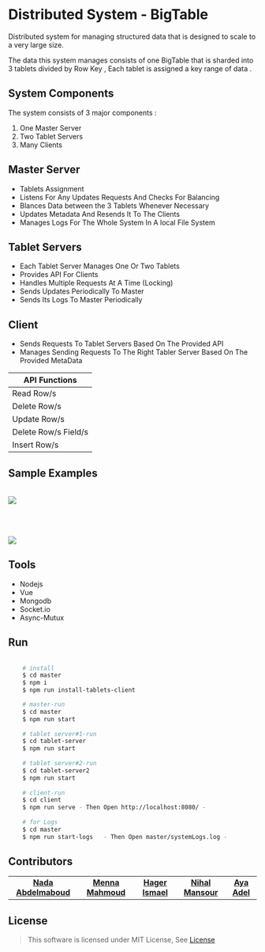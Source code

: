 # Distributed System - BigTable

Distributed system for managing structured data that is designed to scale to a very large size.

The data this system manages consists of one BigTable that is sharded into        
3 tablets divided by Row Key , Each tablet is assigned a key range of data .


## System Components

The system consists of 3 major components : 
 1. One Master Server
 2. Two Tablet Servers
 3. Many Clients



## Master Server	

  - Tablets Assignment
  - Listens For Any Updates Requests And Checks For Balancing
  - Blances Data between the 3 Tablets Whenever Necessary
  - Updates Metadata And Resends It To The Clients
  - Manages Logs For The Whole System In A local File System

## Tablet Servers	

  - Each Tablet Server Manages One Or Two Tablets
  - Provides API For Clients
  - Handles Multiple Requests At A Time (Locking)
  - Sends Updates Periodically To Master
  - Sends Its Logs To Master Periodically
  
## Client	

  - Sends Requests To Tablet Servers Based On The Provided API
  - Manages Sending Requests To The Right Tabler Server Based On The Provided MetaData
<div text-align="center" >  

|API Functions|
|--|
| Read Row/s |
| Delete Row/s |
| Update Row/s |
| Delete Row/s Field/s |
| Insert Row/s |

</div>

## Sample Examples


<br>[![](https://mermaid.ink/img/eyJjb2RlIjoic2VxdWVuY2VEaWFncmFtXG5NYXN0ZXIgLS0-IFRhYmxldCBTZXJ2ZXIjMSA6IExpc3RlbnMgRm9yIEFueSBVcGRhdGVzXG5NYXN0ZXIgLS0-IFRhYmxldCBTZXJ2ZXIjMiA6IExpc3RlbnMgRm9yIEFueSBVcGRhdGVzXG5DbGllbnQjMSAtPj4gVGFibGV0IFNlcnZlciMxOiBSZWFkIFJvd3MgRnJvbSAxIFRvIDIwXG5DbGllbnQjMSAtPj4gVGFibGV0IFNlcnZlciMyOiBVcGRhdGUgUm93IDYwMFxuQ2xpZW50IzIgLT4-IFRhYmxldCBTZXJ2ZXIjMjogUmVhZCBSb3dzIEZyb20gNzAwIFRvIDgwMFxuVGFibGV0IFNlcnZlciMxLS0-PiBDbGllbnQjMSA6IFJlYWQgU3VjY2lzc2Z1bGx5XG5UYWJsZXQgU2VydmVyIzItLT4-IENsaWVudCMyIDogUmVhZCBTdWNjaXNzZnVsbHkiLCJtZXJtYWlkIjp7InRoZW1lIjoiZGVmYXVsdCJ9LCJ1cGRhdGVFZGl0b3IiOmZhbHNlLCJhdXRvU3luYyI6dHJ1ZSwidXBkYXRlRGlhZ3JhbSI6ZmFsc2V9)](https://mermaid-js.github.io/mermaid-live-editor/edit##eyJjb2RlIjoiXG5zZXF1ZW5jZURpYWdyYW1cbk1hc3RlciAtLT4gVGFibGV0IFNlcnZlciMxIDogTGlzdGVucyBGb3IgQW55IFVwZGF0ZXNcbk1hc3RlciAtLT4gVGFibGV0IFNlcnZlciMyIDogTGlzdGVucyBGb3IgQW55IFVwZGF0ZXNcbkNsaWVudCMxIC0-PiBUYWJsZXQgU2VydmVyIzE6IFJlYWQgUm93cyBGcm9tIDEgVG8gMjBcbkNsaWVudCMxIC0-PiBUYWJsZXQgU2VydmVyIzI6IFVwZGF0ZSBSb3cgNjAwXG5DbGllbnQjMiAtPj4gVGFibGV0IFNlcnZlciMyOiBSZWFkIFJvd3MgRnJvbSA3MDAgVG8gODAwXG5UYWJsZXQgU2VydmVyIzEtLT4-IENsaWVudCMxIDogUmVhZCBTdWNjaXNzZnVsbHlcblRhYmxldCBTZXJ2ZXIjMi0tPj4gQ2xpZW50IzIgOiBSZWFkIFN1Y2Npc3NmdWxseSIsIm1lcm1haWQiOiJ7XG4gIFwidGhlbWVcIjogXCJkZWZhdWx0XCJcbn0iLCJ1cGRhdGVFZGl0b3IiOmZhbHNlLCJhdXRvU3luYyI6dHJ1ZSwidXBkYXRlRGlhZ3JhbSI6ZmFsc2V9)





<br><br><br>[![](https://mermaid.ink/img/eyJjb2RlIjoic2VxdWVuY2VEaWFncmFtXG5DbGllbnQgLT4-IFRhYmxldCBTZXJ2ZXI6IERlbGV0ZSBSb3dzIEZyb20gNTAgVG8gNDAwXG5UYWJsZXQgU2VydmVyLS0-Pk1hc3RlcjogRGVsZXRlIEFsZXJ0IC0gQ2hlY2sgQmFsYW5jZVxuVGFibGV0IFNlcnZlci0tPj4gQ2xpZW50IDogRGVsZXRlZCBTdWNjaXNzZnVsbHlcbk1hc3RlciAtPj4gVGFibGV0IFNlcnZlcjogQWNxdWlyZSBMb2NrXG5NYXN0ZXIgLS0-PiBUYWJsZXQgU2VydmVyOiBSZWxlYXNlIExvY2sgQWZ0ZXIgQmFsYW5jaW5nXG5cbk5vdGUgcmlnaHQgb2YgTWFzdGVyOiBEZWxldGluZyAzNTAgUm93cyBDYXVzZXMgRGF0YSBVbmJhbGFuY2luZzxici8-IFNvIE1hc3RlciBUYWtlcyBDb250cm9sIChHZXRzIFRoZSBMb2NrKTxici8-IE9mIFRoZSBUYWJsZXRzIFRvIFJlYmFsYW5jZTxici8-IC5cblxuTWFzdGVyIC0-PiBDbGllbnQgOiBVcGRhdGVkIE1ldGFEYXRhIiwibWVybWFpZCI6eyJ0aGVtZSI6ImRlZmF1bHQifSwidXBkYXRlRWRpdG9yIjpmYWxzZSwiYXV0b1N5bmMiOnRydWUsInVwZGF0ZURpYWdyYW0iOmZhbHNlfQ)](https://mermaid-js.github.io/mermaid-live-editor/edit##eyJjb2RlIjoic2VxdWVuY2VEaWFncmFtXG5NYXN0ZXIgLS0-IFRhYmxldCBTZXJ2ZXIjMSA6IExpc3RlbnMgRm9yIEFueSBVcGRhdGVzXG5NYXN0ZXIgLS0-IFRhYmxldCBTZXJ2ZXIjMiA6IExpc3RlbnMgRm9yIEFueSBVcGRhdGVzXG5DbGllbnQjMSAtPj4gVGFibGV0IFNlcnZlciMxOiBSZWFkIFJvd3MgRnJvbSAxIFRvIDIwXG5DbGllbnQjMSAtPj4gVGFibGV0IFNlcnZlciMyOiBVcGRhdGUgUm93IDYwMFxuQ2xpZW50IzIgLT4-IFRhYmxldCBTZXJ2ZXIjMjogUmVhZCBSb3dzIEZyb20gNzAwIFRvIDgwMFxuVGFibGV0IFNlcnZlciMxLS0-PiBDbGllbnQjMSA6IFJlYWQgU3VjY2lzc2Z1bGx5XG5UYWJsZXQgU2VydmVyIzItLT4-IENsaWVudCMyIDogUmVhZCBTdWNjaXNzZnVsbHkiLCJtZXJtYWlkIjoie1xuICBcInRoZW1lXCI6IFwiZGVmYXVsdFwiXG59IiwidXBkYXRlRWRpdG9yIjpmYWxzZSwiYXV0b1N5bmMiOnRydWUsInVwZGF0ZURpYWdyYW0iOmZhbHNlfQ)

## Tools

- Nodejs
- Vue
- Mongodb
- Socket.io
- Async-Mutux

##  Run

   ``` bash
       
       # install
	   $ cd master
       $ npm i
       $ npm run install-tablets-client

       # master-run
       $ cd master
       $ npm run start
       
       # tablet server#1-run
       $ cd tablet-server
       $ npm run start
       
       # tablet server#2-run
       $ cd tablet-server2
       $ npm run start
       
       # client-run
       $ cd client
       $ npm run serve - Then Open http://localhost:8080/ -
       
       # for Logs
       $ cd master
       $ npm run start-logs   - Then Open master/systemLogs.log -

   ```



## Contributors
<table>
  <tr>
    <td align="center">
    <a href="https://github.com/nadaabdelmaboud" target="_black">
    <b>Nada Abdelmaboud</b></a>
    </td>    
    <td align="center">
    <a href="https://github.com/MENNA123MAHMOUD" target="_black">
    <b>Menna Mahmoud</b></a>
    </td>   
        <td align="center">
    <a href="https://github.com/hagerali99" target="_black">
    <b>Hager Ismael</b></a>
    </td>   
        <td align="center">
    <a href="https://github.com/Nihal-Mansour" target="_black">
    <b>Nihal Mansour</b></a>
    </td>   
        <td align="center">
    <a href="https://github.com/ayaadelhassan" target="_black">
    <b>Aya Adel</b></a>
    </td>   
  </tr>
 </table>

## License

> This software is licensed under MIT License, See [License](https://github.com/nadaabdelmaboud/BigTable/blob/main/LICENSE)
